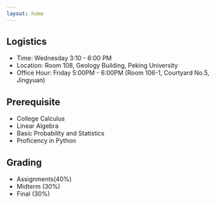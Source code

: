 ```yaml
---
layout: home
---
```


## Logistics
* Time: Wednesday 3:10 - 6:00 PM
* Location: Room 108, Geology Building, Peking University
* Office Hour: Friday 5:00PM - 6:00PM (Room 106-1, Courtyard No.5, Jingyuan)



## Prerequisite
* College Calculus
* Linear Algebra
* Basic Probability and Statistics
* Proficency in Python

## Grading 
* Assignments(40%)
* Midterm (30%)
* Final (30%)
  <!--- Please see [Assignments](https://hughw19.github.io/IntrotoCV/assignments/) page for more information. --->





